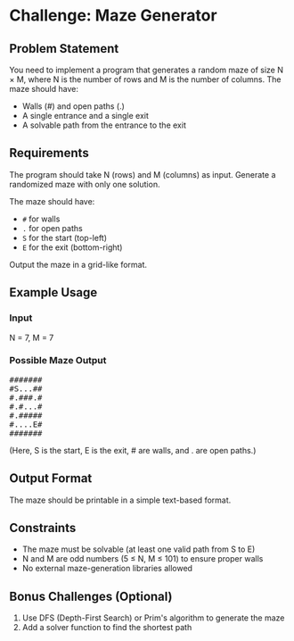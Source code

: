 # Challenge: Maze Generator

## Problem Statement

You need to implement a program that generates a random maze of size N × M, where N is the number of rows and M is the number of columns. The maze should have:
- Walls (#) and open paths (.)
- A single entrance and a single exit
- A solvable path from the entrance to the exit

## Requirements

The program should take N (rows) and M (columns) as input.
Generate a randomized maze with only one solution.

The maze should have:
- `#` for walls
- `.` for open paths
- `S` for the start (top-left)
- `E` for the exit (bottom-right)

Output the maze in a grid-like format.

## Example Usage

### Input
N = 7, M = 7

### Possible Maze Output
<div style="text-align: left;">
<pre>
#######
#S...##
#.###.#
#.#...#
#.#####
#....E#
#######
</pre>
</div>
(Here, S is the start, E is the exit, # are walls, and . are open paths.)

## Output Format

The maze should be printable in a simple text-based format.

## Constraints

- The maze must be solvable (at least one valid path from S to E)
- N and M are odd numbers (5 ≤ N, M ≤ 101) to ensure proper walls
- No external maze-generation libraries allowed

## Bonus Challenges (Optional)

1. Use DFS (Depth-First Search) or Prim's algorithm to generate the maze
2. Add a solver function to find the shortest path